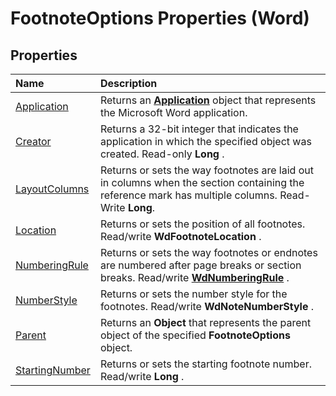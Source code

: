 
# FootnoteOptions Properties (Word)

## Properties



|**Name**|**Description**|
|:-----|:-----|
|[Application](7cdc2767-ed04-4971-b3e0-29ef567f56a5.md)|Returns an  **[Application](d1cf6f8f-4e88-bf01-93b4-90a83f79cb44.md)** object that represents the Microsoft Word application.|
|[Creator](d63db4c6-481e-643f-0377-a33b564284bd.md)|Returns a 32-bit integer that indicates the application in which the specified object was created. Read-only  **Long** .|
|[LayoutColumns](1b270158-9f41-f274-3b45-e816fd0465d4.md)|Returns or sets the way footnotes are laid out in columns when the section containing the reference mark has multiple columns. Read-Write  **Long**.|
|[Location](29300e96-150f-ea6c-14ce-602816b6907a.md)|Returns or sets the position of all footnotes. Read/write  **WdFootnoteLocation** .|
|[NumberingRule](40cee00b-0354-cc4c-57d9-86f7df1765dc.md)|Returns or sets the way footnotes or endnotes are numbered after page breaks or section breaks. Read/write  **[WdNumberingRule](70993a58-4b2c-e809-ab71-ca1701539483.md)** .|
|[NumberStyle](92752439-001a-fca7-bc66-4754e2b4189a.md)|Returns or sets the number style for the footnotes. Read/write  **WdNoteNumberStyle** .|
|[Parent](816b3543-c8cf-1fac-9132-4468cca72008.md)|Returns an  **Object** that represents the parent object of the specified **FootnoteOptions** object.|
|[StartingNumber](c778073d-34e8-afe2-b59e-301f33784cdf.md)|Returns or sets the starting footnote number. Read/write  **Long** .|
